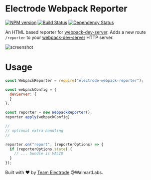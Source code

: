 # Electrode Webpack Reporter

[![NPM version][npm-image]][npm-url] [![Build Status][travis-image]][travis-url] [![Dependency Status][daviddm-image]][daviddm-url]

An HTML based reporter for [webpack-dev-server].  Adds a new route `/reporter` to your [webpack-dev-server] HTTP server.

![screenshot][screenshot]

# Usage

```js
const WebpackReporter = require("electrode-webpack-reporter");

const webpackConfig = {
  devServer: {
  }
};

const reporter = new WebpackReporter();
reporter.apply(webpackConfig);

//
// optional extra handling
//

reporter.on("report", (reporterOptions) => {
  if (reporterOptions.state) {
    // ... bundle is VALID
  }
});
```

Built with :heart: by [Team Electrode](https://github.com/orgs/electrode-io/people) @WalmartLabs.

[webpack-dev-server]: https://webpack.github.io/docs/webpack-dev-server.html
[npm-image]: https://badge.fury.io/js/electrode-webpack-reporter.svg
[npm-url]: https://npmjs.org/package/electrode-webpack-reporter
[travis-image]: https://travis-ci.org/electrode-io/electrode-webpack-reporter.svg?branch=master
[travis-url]: https://travis-ci.org/electrode-io/electrode-webpack-reporter
[daviddm-image]: https://david-dm.org/electrode-io/electrode-webpack-reporter.svg?theme=shields.io
[daviddm-url]: https://david-dm.org/electrode-io/electrode-webpack-reporter
[screenshot]: https://cloud.githubusercontent.com/assets/5876741/19782792/49d63a1e-9c44-11e6-8dbb-8287352f1822.gif
